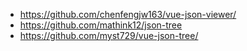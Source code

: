 - https://github.com/chenfengjw163/vue-json-viewer/
- https://github.com/mathink12/json-tree
- https://github.com/myst729/vue-json-tree/